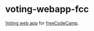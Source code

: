 # voting-webapp-fcc
[Voting web app](http://www.freecodecamp.com/challenges/build-a-voting-app) for [freeCodeCamp](http://www.freecodecamp.com).